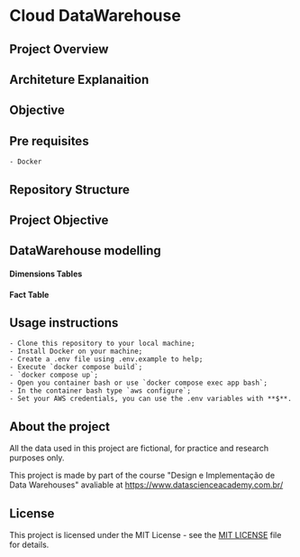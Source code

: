 # Cloud DataWarehouse

## Project Overview

## Architeture Explanaition

## Objective

## Pre requisites
    - Docker

## Repository Structure

## Project Objective

## DataWarehouse modelling

#### Dimensions Tables

#### Fact Table

## Usage instructions
    - Clone this repository to your local machine;
    - Install Docker on your machine;
    - Create a .env file using .env.example to help;
    - Execute `docker compose build`;
    - `docker compose up`;
    - Open you container bash or use `docker compose exec app bash`;
    - In the container bash type `aws configure`;
    - Set your AWS credentials, you can use the .env variables with **$**.

## About the project

All the data used in this project are fictional, for practice and research purposes only.

This project is made by part of the course "Design e Implementação de Data Warehouses" avaliable at https://www.datascienceacademy.com.br/

## License

This project is licensed under the MIT License - see the [MIT LICENSE](LICENSE) file for details.
